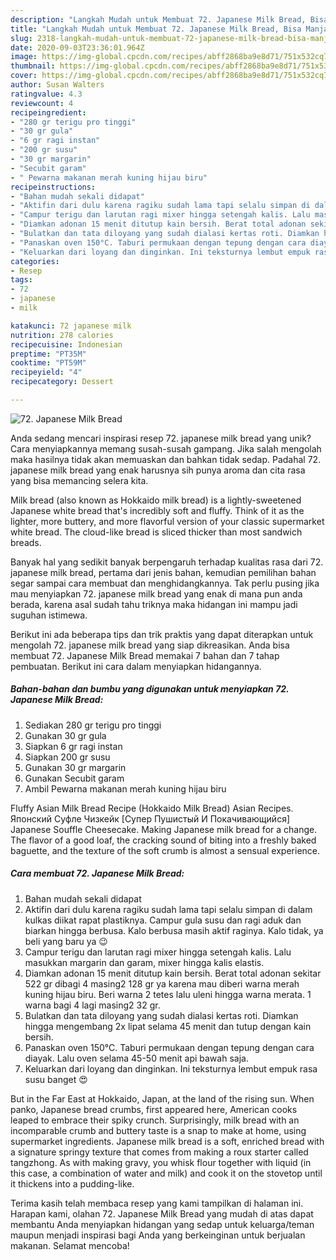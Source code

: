 ```yaml
---
description: "Langkah Mudah untuk Membuat 72. Japanese Milk Bread, Bisa Manjain Lidah"
title: "Langkah Mudah untuk Membuat 72. Japanese Milk Bread, Bisa Manjain Lidah"
slug: 2318-langkah-mudah-untuk-membuat-72-japanese-milk-bread-bisa-manjain-lidah
date: 2020-09-03T23:36:01.964Z
image: https://img-global.cpcdn.com/recipes/abff2868ba9e8d71/751x532cq70/72-japanese-milk-bread-foto-resep-utama.jpg
thumbnail: https://img-global.cpcdn.com/recipes/abff2868ba9e8d71/751x532cq70/72-japanese-milk-bread-foto-resep-utama.jpg
cover: https://img-global.cpcdn.com/recipes/abff2868ba9e8d71/751x532cq70/72-japanese-milk-bread-foto-resep-utama.jpg
author: Susan Walters
ratingvalue: 4.3
reviewcount: 4
recipeingredient:
- "280 gr terigu pro tinggi"
- "30 gr gula"
- "6 gr ragi instan"
- "200 gr susu"
- "30 gr margarin"
- "Secubit garam"
- " Pewarna makanan merah kuning hijau biru"
recipeinstructions:
- "Bahan mudah sekali didapat"
- "Aktifin dari dulu karena ragiku sudah lama tapi selalu simpan di dalam kulkas diikat rapat plastiknya. Campur gula susu dan ragi aduk dan biarkan hingga berbusa. Kalo berbusa masih aktif raginya. Kalo tidak, ya beli yang baru ya 😉"
- "Campur terigu dan larutan ragi mixer hingga setengah kalis. Lalu masukkan margarin dan garam, mixer hingga kalis elastis."
- "Diamkan adonan 15 menit ditutup kain bersih. Berat total adonan sekitar 522 gr dibagi 4 masing2 128 gr ya karena mau diberi warna merah kuning hijau biru. Beri warna 2 tetes lalu uleni hingga warna merata. 1 warna bagi 4 lagi masing2 32 gr."
- "Bulatkan dan tata diloyang yang sudah dialasi kertas roti. Diamkan hingga mengembang 2x lipat selama 45 menit dan tutup dengan kain bersih."
- "Panaskan oven 150°C. Taburi permukaan dengan tepung dengan cara diayak. Lalu oven selama 45-50 menit api bawah saja."
- "Keluarkan dari loyang dan dinginkan. Ini teksturnya lembut empuk rasa susu banget 😍"
categories:
- Resep
tags:
- 72
- japanese
- milk

katakunci: 72 japanese milk 
nutrition: 278 calories
recipecuisine: Indonesian
preptime: "PT35M"
cooktime: "PT59M"
recipeyield: "4"
recipecategory: Dessert

---
```



![72. Japanese Milk Bread](https://img-global.cpcdn.com/recipes/abff2868ba9e8d71/751x532cq70/72-japanese-milk-bread-foto-resep-utama.jpg)

Anda sedang mencari inspirasi resep 72. japanese milk bread yang unik? Cara menyiapkannya memang susah-susah gampang. Jika salah mengolah maka hasilnya tidak akan memuaskan dan bahkan tidak sedap. Padahal 72. japanese milk bread yang enak harusnya sih punya aroma dan cita rasa yang bisa memancing selera kita.

Milk bread (also known as Hokkaido milk bread) is a lightly-sweetened Japanese white bread that&#39;s incredibly soft and fluffy. Think of it as the lighter, more buttery, and more flavorful version of your classic supermarket white bread. The cloud-like bread is sliced thicker than most sandwich breads.

Banyak hal yang sedikit banyak berpengaruh terhadap kualitas rasa dari 72. japanese milk bread, pertama dari jenis bahan, kemudian pemilihan bahan segar sampai cara membuat dan menghidangkannya. Tak perlu pusing jika mau menyiapkan 72. japanese milk bread yang enak di mana pun anda berada, karena asal sudah tahu triknya maka hidangan ini mampu jadi suguhan istimewa.


Berikut ini ada beberapa tips dan trik praktis yang dapat diterapkan untuk mengolah 72. japanese milk bread yang siap dikreasikan. Anda bisa membuat 72. Japanese Milk Bread memakai 7 bahan dan 7 tahap pembuatan. Berikut ini cara dalam menyiapkan hidangannya.

<!--inarticleads1-->

##### Bahan-bahan dan bumbu yang digunakan untuk menyiapkan 72. Japanese Milk Bread:

1. Sediakan 280 gr terigu pro tinggi
1. Gunakan 30 gr gula
1. Siapkan 6 gr ragi instan
1. Siapkan 200 gr susu
1. Gunakan 30 gr margarin
1. Gunakan Secubit garam
1. Ambil  Pewarna makanan merah kuning hijau biru


Fluffy Asian Milk Bread Recipe (Hokkaido Milk Bread) Asian Recipes. Японский Суфле Чизкейк [Супер Пушистый И Покачивающийся] Japanese Souffle Cheesecake. Making Japanese milk bread for a change. The flavor of a good loaf, the cracking sound of biting into a freshly baked baguette, and the texture of the soft crumb is almost a sensual experience. 

<!--inarticleads2-->

##### Cara membuat 72. Japanese Milk Bread:

1. Bahan mudah sekali didapat
1. Aktifin dari dulu karena ragiku sudah lama tapi selalu simpan di dalam kulkas diikat rapat plastiknya. Campur gula susu dan ragi aduk dan biarkan hingga berbusa. Kalo berbusa masih aktif raginya. Kalo tidak, ya beli yang baru ya 😉
1. Campur terigu dan larutan ragi mixer hingga setengah kalis. Lalu masukkan margarin dan garam, mixer hingga kalis elastis.
1. Diamkan adonan 15 menit ditutup kain bersih. Berat total adonan sekitar 522 gr dibagi 4 masing2 128 gr ya karena mau diberi warna merah kuning hijau biru. Beri warna 2 tetes lalu uleni hingga warna merata. 1 warna bagi 4 lagi masing2 32 gr.
1. Bulatkan dan tata diloyang yang sudah dialasi kertas roti. Diamkan hingga mengembang 2x lipat selama 45 menit dan tutup dengan kain bersih.
1. Panaskan oven 150°C. Taburi permukaan dengan tepung dengan cara diayak. Lalu oven selama 45-50 menit api bawah saja.
1. Keluarkan dari loyang dan dinginkan. Ini teksturnya lembut empuk rasa susu banget 😍


But in the Far East at Hokkaido, Japan, at the land of the rising sun. When panko, Japanese bread crumbs, first appeared here, American cooks leaped to embrace their spiky crunch. Surprisingly, milk bread with an incomparable crumb and buttery taste is a snap to make at home, using supermarket ingredients. Japanese milk bread is a soft, enriched bread with a signature springy texture that comes from making a roux starter called tangzhong. As with making gravy, you whisk flour together with liquid (in this case, a combination of water and milk) and cook it on the stovetop until it thickens into a pudding-like. 

Terima kasih telah membaca resep yang kami tampilkan di halaman ini. Harapan kami, olahan 72. Japanese Milk Bread yang mudah di atas dapat membantu Anda menyiapkan hidangan yang sedap untuk keluarga/teman maupun menjadi inspirasi bagi Anda yang berkeinginan untuk berjualan makanan. Selamat mencoba!
